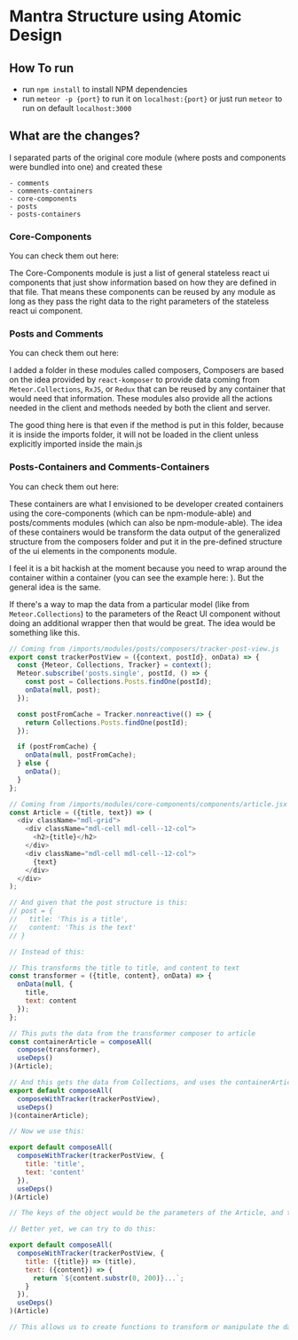 # Mantra Structure using Atomic Design

## How To run

- run `npm install` to install NPM dependencies
- run `meteor -p {port}` to run it on `localhost:{port}` or just run `meteor` to run on default `localhost:3000`

## What are the changes?

I separated parts of the original core module (where posts and components were bundled into one) and created these

```
- comments
- comments-containers
- core-components
- posts
- posts-containers
``` 

### Core-Components

You can check them out here:

The Core-Components module is just a list of general stateless react ui components that just show information based on how they are defined in that file. That means these components can be reused by any module as long as they pass the right data to the right parameters of the stateless react ui component.

### Posts and Comments

You can check them out here:

I added a folder in these modules called composers, Composers are based on the idea provided by `react-komposer` to provide data coming from `Meteor.Collections`, `RxJS`, or `Redux` that can be reused by any container that would need that information. These modules also provide all the actions needed in the client and methods needed by both the client and server. 

The good thing here is that even if the method is put in this folder, because it is inside the imports folder, it will not be loaded in the client unless explicitly imported inside the main.js

### Posts-Containers and Comments-Containers

You can check them out here:

These containers are what I envisioned to be developer created containers using the core-components (which can be npm-module-able) and posts/comments modules (which can also be npm-module-able). The idea of these containers would be transform the data output of the generalized structure from the composers folder and put it in the pre-defined structure of the ui elements in the components module. 

I feel it is a bit hackish at the moment because you need to wrap around the container within a container (you can see the example here: ). But the general idea is the same. 

If there's a way to map the data from a particular model (like from `Meteor.Collections`) to the parameters of the React UI component without doing an additional wrapper then that would be great. The idea would be something like this.

```javascript
// Coming from /imports/modules/posts/composers/tracker-post-view.js
export const trackerPostView = ({context, postId}, onData) => {
  const {Meteor, Collections, Tracker} = context();
  Meteor.subscribe('posts.single', postId, () => {
    const post = Collections.Posts.findOne(postId);
    onData(null, post);
  });

  const postFromCache = Tracker.nonreactive(() => {
    return Collections.Posts.findOne(postId);
  });

  if (postFromCache) {
    onData(null, postFromCache);
  } else {
    onData();
  }
};

// Coming from /imports/modules/core-components/components/article.jsx
const Article = ({title, text}) => (
  <div className="mdl-grid">
    <div className="mdl-cell mdl-cell--12-col">
      <h2>{title}</h2>
    </div>
    <div className="mdl-cell mdl-cell--12-col">
      {text}
    </div>    
  </div>
);

// And given that the post structure is this:
// post = {
//   title: 'This is a title',
//   content: 'This is the text' 
// }

// Instead of this:

// This transforms the title to title, and content to text
const transformer = ({title, content}, onData) => {
  onData(null, {
    title,
    text: content
  });
};

// This puts the data from the transformer composer to article
const containerArticle = composeAll(
  compose(transformer),
  useDeps()
)(Article);

// And this gets the data from Collections, and uses the containerArticle above to transform the data
export default composeAll(
  composeWithTracker(trackerPostView),
  useDeps()
)(containerArticle);

// Now we use this:

export default composeAll(
  composeWithTracker(trackerPostView, {
    title: 'title',
    text: 'content'
  }),
  useDeps()
)(Article)

// The keys of the object would be the parameters of the Article, and the values of the keys would be the key in the object passed by the generalized original onData function

// Better yet, we can try to do this:

export default composeAll(
  composeWithTracker(trackerPostView, {
    title: ({title}) => (title),
    text: ({content}) => {
      return `${content.substr(0, 200)}...`;
    }
  }),
  useDeps()
)(Article)

// This allows us to create functions to transform or manipulate the data before putting it in the UI component

```
